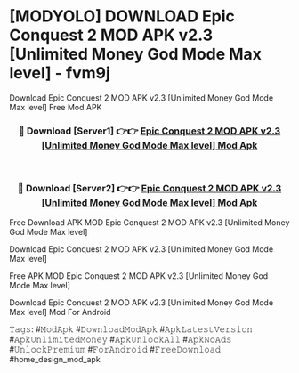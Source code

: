 # [MODYOLO] DOWNLOAD Epic Conquest 2 MOD APK v2.3 [Unlimited Money God Mode Max level] - fvm9j
Download Epic Conquest 2 MOD APK v2.3 [Unlimited Money God Mode Max level] Free Mod APK

<div align="center">
<h3>🔴 Download [Server1] 👉👉 <a href="https://apk-comot.site?title=Epic_Conquest_2_MOD_APK_v2.3_[Unlimited_Money_God_Mode_Max_level]">Epic Conquest 2 MOD APK v2.3 [Unlimited Money God Mode Max level] Mod Apk</a></h3><br>

<h3>🔴 Download [Server2] 👉👉 <a href="https://apk-comot.site?title=Epic_Conquest_2_MOD_APK_v2.3_[Unlimited_Money_God_Mode_Max_level]">Epic Conquest 2 MOD APK v2.3 [Unlimited Money God Mode Max level] Mod Apk</a></h3>
</div>


Free Download APK MOD Epic Conquest 2 MOD APK v2.3 [Unlimited Money God Mode Max level]

Download Epic Conquest 2 MOD APK v2.3 [Unlimited Money God Mode Max level] 

Free APK MOD Epic Conquest 2 MOD APK v2.3 [Unlimited Money God Mode Max level] 

Download Epic Conquest 2 MOD APK v2.3 [Unlimited Money God Mode Max level] Mod For Android

𝚃𝚊𝚐𝚜: #𝙼𝚘𝚍𝙰𝚙𝚔 #𝙳𝚘𝚠𝚗𝚕𝚘𝚊𝚍𝙼𝚘𝚍𝙰𝚙𝚔 #𝙰𝚙𝚔𝙻𝚊𝚝𝚎𝚜𝚝𝚅𝚎𝚛𝚜𝚒𝚘𝚗 #𝙰𝚙𝚔𝚄𝚗𝚕𝚒𝚖𝚒𝚝𝚎𝚍𝙼𝚘𝚗𝚎𝚢 #𝙰𝚙𝚔𝚄𝚗𝚕𝚘𝚌𝚔𝙰𝚕𝚕 #𝙰𝚙𝚔𝙽𝚘𝙰𝚍𝚜 #𝚄𝚗𝚕𝚘𝚌𝚔𝙿𝚛𝚎𝚖𝚒𝚞𝚖 #𝙵𝚘𝚛𝙰𝚗𝚍𝚛𝚘𝚒𝚍 #𝙵𝚛𝚎𝚎𝙳𝚘𝚠𝚗𝚕𝚘𝚊𝚍 #home_design_mod_apk